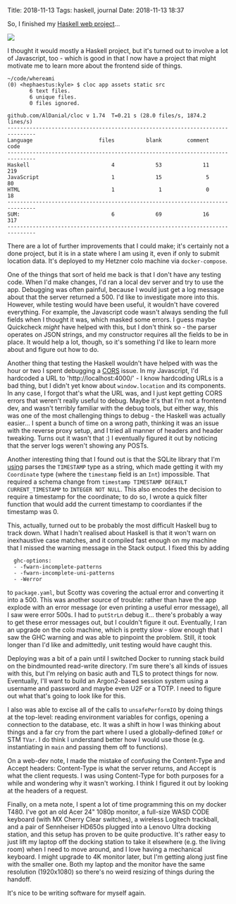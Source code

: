 Title: 2018-11-13
Tags: haskell, journal
Date: 2018-11-13 18:37

So, I finished my [Haskell web project](https://github.com/kisom/whereami)...

![](/files/images/20181113-whereami.jpg)

I thought it would mostly a Haskell project, but it's turned out to involve a
lot of Javascript, too - which is good in that I now have a project that might
motivate me to learn more about the frontend side of things.

```
~/code/whereami
(0) <hephaestus:kyle> $ cloc app assets static src 
       6 text files.
       6 unique files.                              
       0 files ignored.

github.com/AlDanial/cloc v 1.74  T=0.21 s (28.0 files/s, 1874.2 lines/s)
-------------------------------------------------------------------------------
Language                     files          blank        comment           code
-------------------------------------------------------------------------------
Haskell                          4             53             11            219
JavaScript                       1             15              5             80
HTML                             1              1              0             18
-------------------------------------------------------------------------------
SUM:                             6             69             16            317
-------------------------------------------------------------------------------
```

There are a lot of further improvements that I could make; it's certainly not a
done project, but it is in a state where I am using it, even if only to submit
location data. It's deployed to my Hetzner colo machine via `docker-compose`.

One of the things that sort of held me back is that I don't have any testing
code. When I'd make changes, I'd ran a local dev server and try to use the app.
Debugging was often painful, because I would just get a log message about that
the server returned a 500. I'd like to investigate more into this. However,
while testing would have been useful, it wouldn't have covered everything. For
example, the Javascript code wasn't always sending the full fields when I
thought it was, which masked some errors. I guess maybe Quickcheck *might* have
helped with this, but I don't think so - the parser operates on JSON strings, and
my constructor requires all the fields to be in place. It would help a lot, though,
so it's something I'd like to learn more about and figure out how to do.

Another thing that testing the Haskell wouldn't have helped with was the hour
or two I spent debugging a
[CORS](https://developer.mozilla.org/en-US/docs/Web/HTTP/CORS) issue. In my
Javascript, I'd hardcoded a URL to 'http://localhost:4000/' - I know hardcoding
URLs is a bad thing, but I didn't yet know about `window.location` and its
components. In any case, I forgot that's what the URL was, and I just kept
getting CORS errors that weren't really useful to debug. Maybe it's that I'm
not a frontend dev, and wasn't terribly familiar with the debug tools, but
either way, this was one of the most challenging things to debug - the Haskell
was actually easier... I spent a bunch of time on a wrong path, thinking it was
an issue with the reverse proxy setup, and I tried all manner of headers and
header tweaking. Turns out it wasn't that :) I eventually figured it out by
noticing that the server logs weren't showing any POSTs.

Another interesting thing that I found out is that the SQLite library that I'm
[using](http://hackage.haskell.org/package/sqlite-simple-0.4.9.0/) parses the
`TIMESTAMP` type as a string, which made getting it with my `Coordinate` type
(where the `timestamp` field is an `Int`) impossible. That required a schema
change from `timestamp TIMESTAMP DEFAULT CURRENT_TIMESTAMP` to `INTEGER NOT
NULL`. This also encodes the decision to require a timestamp for the
coordinate; to do so, I wrote a quick filter function that would add the
current timestamp to coordiantes if the timestamp was 0.

This, actually, turned out to be probably the most difficult Haskell bug to
track down. What I hadn't realised about Haskell is that it won't warn on
inexhaustive case matches, and it compiled fast enough on my machine that I
missed the warning message in the Stack output. I fixed this by adding

```
  ghc-options:
  - -fwarn-incomplete-patterns
  - -fwarn-incomplete-uni-patterns
  - -Werror
```

to `package.yaml`, but Scotty was covering the actual error and converting it
into a 500. This was another source of trouble: rather than have the app
explode with an error message (or even printing a useful error message), all I
saw were error 500s. I had to `putStrLn` debug it... there's probably a way to
get these error messages out, but I couldn't figure it out. Eventually, I ran
an upgrade on the colo machine, which is pretty slow - slow enough that I saw the
GHC warning and was able to pinpoint the problem. Still, it took longer than I'd
like and admittedly, unit testing would have caught this.

Deploying was a bit of a pain until I switched Docker to running stack build on
the bindmounted read-write directory. I'm sure there's all kinds of issues with
this, but I'm relying on basic auth and TLS to protect things for now.
Eventually, I'll want to build an Argon2-based session system using a username
and password and maybe even U2F or a TOTP. I need to figure out what that's
going to look like for this.

I also was able to excise all of the calls to `unsafePerformIO` by doing things
at the top-level: reading environment variables for configs, opening a
connection to the database, etc. It was a shift in how I was thinking about
things and a far cry from the part where I used a globally-defined `IORef` or
STM `TVar`. I do think I understand better how I would use those (e.g.
instantiating in `main` and passing them off to functions).

On a web-dev note, I made the mistake of confusing the Content-Type and Accept
headers: Content-Type is what the server returns, and Accept is what the client
requests. I was using Content-Type for both purposes for a while and wondering
why it wasn't working. I think I figured it out by looking at the headers of a
request.

Finally, on a meta note, I spent a lot of time programming this on my docker
T480. I've got an old Acer 24" 1080p monitor, a full-size WASD CODE keyboard
(with MX Cherry Clear switches), a wireless Logitech trackball, and a pair of
Sennheiser HD650s plugged into a Lenovo Ultra docking station, and this setup
has proven to be quite productive. It's rather easy to just lift my laptop off
the docking station to take it elsewhere (e.g. the living room) when I need to
move around, and I love having a mechanical keyboard. I might upgrade to 4K
monitor later, but I'm getting along just fine with the smaller one. Both my
laptop and the monitor have the same resolution (1920x1080) so there's no weird
resizing of things during the handoff.

It's nice to be writing software for myself again.